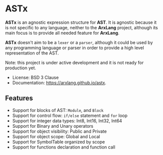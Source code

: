 # ASTx

**ASTx** is an agnostic expression structure for **AST**. It is agnostic because
it is not specific to any language, neither to the **ArxLang** project, although
its main focus is to provide all needed feature for **ArxLang**.

**ASTx** doesn't aim to be a `lexer` or a `parser`, although it could be used by
any programming language or parser in order to provide a high level
representation of the AST.

Note: this project is under active development and it is not ready for
production yet.

- License: BSD 3 Clause
- Documentation: https://arxlang.github.io/astx.

## Features

- Support for blocks of AST: `Module`, and `Block`
- Support for control flow: `if/else` statement and `for` loop
- Support for integer data types: Int8, Int16, Int32, Int64
- Support for Binary and Unary operators
- Support for object visibility: Public and Private
- Support for object scope: Global and Local
- Support for SymbolTable organized by scope
- Support for functions declaration and function call

